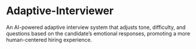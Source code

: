 # Adaptive-Interviewer
An AI-powered adaptive interview system that adjusts tone, difficulty, and questions based on the candidate’s emotional responses, promoting a more human-centered hiring experience.
